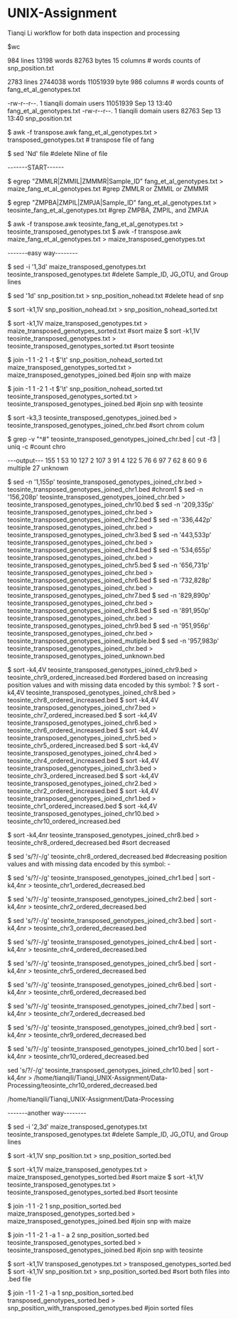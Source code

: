 # UNIX-Assignment
Tianqi Li
workflow for both data inspection and processing

$wc

984 lines 13198 words 82763 bytes 15 columns # words counts of snp_position.txt

2783 lines 2744038 words 11051939 byte 986 columns # words counts of fang_et_al_genotypes.txt

-rw-r--r--. 1 tianqili domain users 11051939 Sep 13 13:40 fang_et_al_genotypes.txt
-rw-r--r--. 1 tianqili domain users    82763 Sep 13 13:40 snp_position.txt

$ awk -f transpose.awk fang_et_al_genotypes.txt > transposed_genotypes.txt # transpose file of fang

$ sed 'Nd' file #delete Nline of file

-------START------

$ egrep "ZMMLR|ZMMIL|ZMMMR|Sample_ID" fang_et_al_genotypes.txt > maize_fang_et_al_genotypes.txt #grep ZMMLR or ZMMIL or ZMMMR

$ egrep "ZMPBA|ZMPIL|ZMPJA|Sample_ID" fang_et_al_genotypes.txt > teosinte_fang_et_al_genotypes.txt #grep ZMPBA, ZMPIL, and ZMPJA

$ awk -f transpose.awk teosinte_fang_et_al_genotypes.txt > teosinte_transposed_genotypes.txt
$ awk -f transpose.awk maize_fang_et_al_genotypes.txt > maize_transposed_genotypes.txt

-------easy way--------

$ sed -i '1,3d' maize_transposed_genotypes.txt teosinte_transposed_genotypes.txt #delete Sample_ID, JG_OTU, and Group lines

$ sed '1d' snp_position.txt > snp_position_nohead.txt #delete head of snp

$ sort -k1,1V snp_position_nohead.txt > snp_position_nohead_sorted.txt

$ sort -k1,1V maize_transposed_genotypes.txt > maize_transposed_genotypes_sorted.txt #sort maize
$ sort -k1,1V teosinte_transposed_genotypes.txt > teosinte_transposed_genotypes_sorted.txt #sort teosinte

$ join -1 1 -2 1 -t $'\t' snp_position_nohead_sorted.txt maize_transposed_genotypes_sorted.txt > maize_transposed_genotypes_joined.bed #join snp with maize

$ join -1 1 -2 1 -t $'\t' snp_position_nohead_sorted.txt teosinte_transposed_genotypes_sorted.txt > teosinte_transposed_genotypes_joined.bed #join snp with teosinte

$ sort -k3,3 teosinte_transposed_genotypes_joined.bed > teosinte_transposed_genotypes_joined_chr.bed #sort chrom colum
 
$ grep -v "^#" teosinte_transposed_genotypes_joined_chr.bed | cut -f3 | uniq -c #count chro

---output---
    155 1
     53 10
    127 2
    107 3
     91 4
    122 5
     76 6
     97 7
     62 8
     60 9
      6 multiple
     27 unknown

$ sed -n '1,155p' teosinte_transposed_genotypes_joined_chr.bed > teosinte_transposed_genotypes_joined_chr1.bed #chrom1
$ sed -n '156,208p' teosinte_transposed_genotypes_joined_chr.bed > teosinte_transposed_genotypes_joined_chr10.bed
$ sed -n '209,335p' teosinte_transposed_genotypes_joined_chr.bed > teosinte_transposed_genotypes_joined_chr2.bed
$ sed -n '336,442p' teosinte_transposed_genotypes_joined_chr.bed > teosinte_transposed_genotypes_joined_chr3.bed
$ sed -n '443,533p' teosinte_transposed_genotypes_joined_chr.bed > teosinte_transposed_genotypes_joined_chr4.bed
$ sed -n '534,655p' teosinte_transposed_genotypes_joined_chr.bed > teosinte_transposed_genotypes_joined_chr5.bed
$ sed -n '656,731p' teosinte_transposed_genotypes_joined_chr.bed > teosinte_transposed_genotypes_joined_chr6.bed
$ sed -n '732,828p' teosinte_transposed_genotypes_joined_chr.bed > teosinte_transposed_genotypes_joined_chr7.bed
$ sed -n '829,890p' teosinte_transposed_genotypes_joined_chr.bed > teosinte_transposed_genotypes_joined_chr8.bed
$ sed -n '891,950p' teosinte_transposed_genotypes_joined_chr.bed > teosinte_transposed_genotypes_joined_chr9.bed
$ sed -n '951,956p' teosinte_transposed_genotypes_joined_chr.bed > teosinte_transposed_genotypes_joined_mutiple.bed
$ sed -n '957,983p' teosinte_transposed_genotypes_joined_chr.bed > teosinte_transposed_genotypes_joined_unknown.bed

$ sort -k4,4V teosinte_transposed_genotypes_joined_chr9.bed > teosinte_chr9_ordered_increased.bed #ordered based on increasing position values and with missing data encoded by this symbol: ?
$ sort -k4,4V teosinte_transposed_genotypes_joined_chr8.bed > teosinte_chr8_ordered_increased.bed
$ sort -k4,4V teosinte_transposed_genotypes_joined_chr7.bed > teosinte_chr7_ordered_increased.bed
$ sort -k4,4V teosinte_transposed_genotypes_joined_chr6.bed > teosinte_chr6_ordered_increased.bed
$ sort -k4,4V teosinte_transposed_genotypes_joined_chr5.bed > teosinte_chr5_ordered_increased.bed
$ sort -k4,4V teosinte_transposed_genotypes_joined_chr4.bed > teosinte_chr4_ordered_increased.bed
$ sort -k4,4V teosinte_transposed_genotypes_joined_chr3.bed > teosinte_chr3_ordered_increased.bed
$ sort -k4,4V teosinte_transposed_genotypes_joined_chr2.bed > teosinte_chr2_ordered_increased.bed
$ sort -k4,4V teosinte_transposed_genotypes_joined_chr1.bed > teosinte_chr1_ordered_increased.bed
$ sort -k4,4V teosinte_transposed_genotypes_joined_chr10.bed > teosinte_chr10_ordered_increased.bed

$ sort -k4,4nr teosinte_transposed_genotypes_joined_chr8.bed > teosinte_chr8_ordered_decreased.bed #sort decreased

$ sed 's/?/-/g' teosinte_chr8_ordered_decreased.bed #decreasing position values and with missing data encoded by this symbol: -

$ sed 's/?/-/g' teosinte_transposed_genotypes_joined_chr1.bed | sort -k4,4nr > teosinte_chr1_ordered_decreased.bed

$ sed 's/?/-/g' teosinte_transposed_genotypes_joined_chr2.bed | sort -k4,4nr > teosinte_chr2_ordered_decreased.bed

$ sed 's/?/-/g' teosinte_transposed_genotypes_joined_chr3.bed | sort -k4,4nr > teosinte_chr3_ordered_decreased.bed

$ sed 's/?/-/g' teosinte_transposed_genotypes_joined_chr4.bed | sort -k4,4nr > teosinte_chr4_ordered_decreased.bed

$ sed 's/?/-/g' teosinte_transposed_genotypes_joined_chr5.bed | sort -k4,4nr > teosinte_chr5_ordered_decreased.bed

$ sed 's/?/-/g' teosinte_transposed_genotypes_joined_chr6.bed | sort -k4,4nr > teosinte_chr6_ordered_decreased.bed

$ sed 's/?/-/g' teosinte_transposed_genotypes_joined_chr7.bed | sort -k4,4nr > teosinte_chr7_ordered_decreased.bed

$ sed 's/?/-/g' teosinte_transposed_genotypes_joined_chr9.bed | sort -k4,4nr > teosinte_chr9_ordered_decreased.bed

$ sed 's/?/-/g' teosinte_transposed_genotypes_joined_chr10.bed | sort -k4,4nr > teosinte_chr10_ordered_decreased.bed



sed 's/?/-/g' teosinte_transposed_genotypes_joined_chr10.bed | sort -k4,4nr > /home/tianqili/Tianqi_UNIX-Assignment/Data-Processing/teosinte_chr10_ordered_decreased.bed


/home/tianqili/Tianqi_UNIX-Assignment/Data-Processing




-------another way--------

$ sed -i '2,3d' maize_transposed_genotypes.txt teosinte_transposed_genotypes.txt #delete Sample_ID, JG_OTU, and Group lines

$ sort -k1,1V snp_position.txt > snp_position_sorted.bed

$ sort -k1,1V maize_transposed_genotypes.txt > maize_transposed_genotypes_sorted.bed #sort maize
$ sort -k1,1V teosinte_transposed_genotypes.txt > teosinte_transposed_genotypes_sorted.bed #sort teosinte

$ join -1 1 -2 1 snp_position_sorted.bed maize_transposed_genotypes_sorted.bed > maize_transposed_genotypes_joined.bed #join snp with maize

$ join -1 1 -2 1 -a 1 - a 2 snp_position_sorted.bed teosinte_transposed_genotypes_sorted.bed > teosinte_transposed_genotypes_joined.bed #join snp with teosinte




$ sort -k1,1V transposed_genotypes.txt > transposed_genotypes_sorted.bed
$ sort -k1,1V snp_position.txt > snp_position_sorted.bed #sort both files into .bed file

$ join -1 1 -2 1 -a 1 snp_position_sorted.bed transposed_genotypes_sorted.bed > snp_position_with_transposed_genotypes.bed #join sorted files


